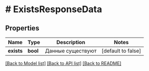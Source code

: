 # # ExistsResponseData

## Properties

Name | Type | Description | Notes
------------ | ------------- | ------------- | -------------
**exists** | **bool** | Данные существуют | [default to false]

[[Back to Model list]](../../README.md#models) [[Back to API list]](../../README.md#endpoints) [[Back to README]](../../README.md)
